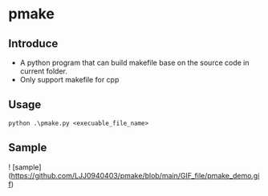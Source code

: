 # pmake

## Introduce
- A python program that can build makefile base on the source code in current folder.
- Only support makefile for cpp

## Usage
```shell
python .\pmake.py <execuable_file_name>
```
## Sample

! [sample] (https://github.com/LJJ0940403/pmake/blob/main/GIF_file/pmake_demo.gif)
